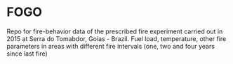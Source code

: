 # FOGO
Repo for fire-behavior data of the prescribed fire experiment carried out in 2015 at Serra do Tomabdor, Goias - Brazil.
Fuel load, temperature, other fire parameters in areas with different fire intervals (one, two and four years since last fire)
